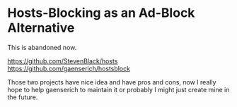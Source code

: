 Hosts-Blocking as an Ad-Block Alternative
=========================================

This is abandoned now.

https://github.com/StevenBlack/hosts
https://github.com/gaenserich/hostsblock

Those two projects have nice idea and have pros and cons, now I really hope to
help gaenserich to maintain it or probably I might just create mine in the
future.
